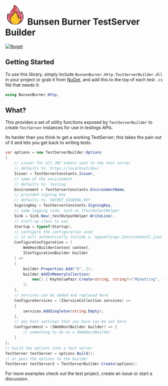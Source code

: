 <!-- markdownlint-disable MD013 -->

# ![Bunsen Burner](https://raw.githubusercontent.com/bmazzarol/Bunsen-Burner/main/fire-icon-small.png) Bunsen Burner TestServer Builder

<!-- markdownlint-enable MD013 -->

[![Nuget](https://img.shields.io/nuget/v/BunsenBurner.Http.TestServerBuilder)](https://www.nuget.org/packages/BunsenBurner.Http.TestServerBuilder/)

## Getting Started

To use this library, simply include `BunsenBurner.Http.TestServerBuilder.dll` in your
project or grab it
from [NuGet](https://www.nuget.org/packages/BunsenBurner.Http.TestServerBuilder/),
and add this to the top of each test `.cs` file that needs it:

```C#
using BunsenBurner.Http;
```

## What?

This provides a set of utility functions exposed by `TestServerBuilder` to
create `TestServer` instances for use in testings APIs.

Its harder than you think to get a working TestServer; this takes the pain
out of it and lets you get back to writing tests.

```c#
var options = new TestServerBuilder.Options
{
    // issuer for all JWT tokens sent to the test server
    // defaults to `https://localhost/dev/`
    Issuer = TestServerConstants.Issuer,
    // name of the environment
    // defaults to `testing`
    Environment = TestServerConstants.EnvironmentName,
    // provided signing key
    // defaults to `SECRET_SIGNING_KEY`
    SigningKey = TestServerConstants.SigningKey,
    // some logging sink, such as ITestOutputHelper
    Sink = Sink.New(_testOutputHelper.WriteLine),
    // start-up class to use
    Startup = typeof(Startup),
    // configure the configuration used
    // it will automatically include a `appsettings.{environment}.json` file
    ConfigureConfiguration = (
        WebHostBuilderContext context,
        IConfigurationBuilder builder
    ) =>
    {
        builder.Properties.Add("b", 2);
        builder.AddInMemoryCollection(
            new[] { KeyValuePair.Create<string, string?>("MySetting", "1") }
        );
    },
    // services can be added and replaced here
    ConfigureServices = (IServiceCollection services) =>
    {
        services.AddSingleton(string.Empty);
    },
    // any host settings that you have can be set here
    ConfigureHost = (IWebHostBuilder builder) => {
        // something to do on a IWebHostBuilder
    }
};
// build the options into a test server
TestServer testServer = options.Build();
// or pass the options to the builder
TestServer testServer2 = TestServerBuilder.Create(options);
```

For more examples check out the test project, create an issue or start a
discussion.
